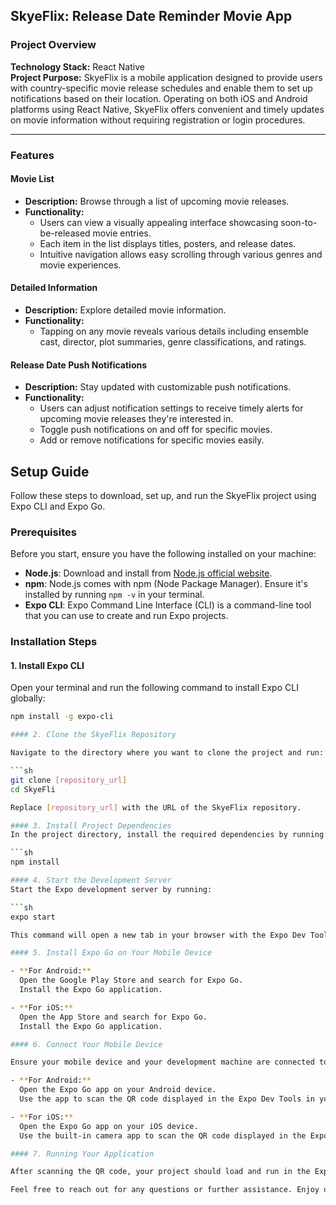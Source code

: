 ## SkyeFlix: Release Date Reminder Movie App

### Project Overview
 
**Technology Stack:** React Native  
**Project Purpose:** SkyeFlix is a mobile application designed to provide users with country-specific movie release schedules and enable them to set up notifications based on their location. Operating on both iOS and Android platforms using React Native, SkyeFlix offers convenient and timely updates on movie information without requiring registration or login procedures.

---

### Features

#### Movie List
- **Description:** Browse through a list of upcoming movie releases.
- **Functionality:**
  - Users can view a visually appealing interface showcasing soon-to-be-released movie entries.
  - Each item in the list displays titles, posters, and release dates.
  - Intuitive navigation allows easy scrolling through various genres and movie experiences.

#### Detailed Information
- **Description:** Explore detailed movie information.
- **Functionality:**
  - Tapping on any movie reveals various details including ensemble cast, director, plot summaries, genre classifications, and ratings.


#### Release Date Push Notifications
- **Description:** Stay updated with customizable push notifications.
- **Functionality:**
  - Users can adjust notification settings to receive timely alerts for upcoming movie releases they're interested in.
  - Toggle push notifications on and off for specific movies.
  - Add or remove notifications for specific movies easily.

## Setup Guide

Follow these steps to download, set up, and run the SkyeFlix project using Expo CLI and Expo Go.

### Prerequisites

Before you start, ensure you have the following installed on your machine:

- **Node.js**: Download and install from [Node.js official website](https://nodejs.org/).
- **npm**: Node.js comes with npm (Node Package Manager). Ensure it's installed by running `npm -v` in your terminal.
- **Expo CLI**: Expo Command Line Interface (CLI) is a command-line tool that you can use to create and run Expo projects.

### Installation Steps

#### 1. Install Expo CLI

Open your terminal and run the following command to install Expo CLI globally:

```sh
npm install -g expo-cli

#### 2. Clone the SkyeFlix Repository

Navigate to the directory where you want to clone the project and run:

```sh
git clone [repository_url]
cd SkyeFli

Replace [repository_url] with the URL of the SkyeFlix repository.

#### 3. Install Project Dependencies
In the project directory, install the required dependencies by running:

```sh
npm install

#### 4. Start the Development Server
Start the Expo development server by running:

```sh
expo start

This command will open a new tab in your browser with the Expo Dev Tools.

#### 5. Install Expo Go on Your Mobile Device

- **For Android:**
  Open the Google Play Store and search for Expo Go.
  Install the Expo Go application.

- **For iOS:**
  Open the App Store and search for Expo Go.
  Install the Expo Go application.

#### 6. Connect Your Mobile Device

Ensure your mobile device and your development machine are connected to the same Wi-Fi network.

- **For Android:**
  Open the Expo Go app on your Android device.
  Use the app to scan the QR code displayed in the Expo Dev Tools in your browser.

- **For iOS:**
  Open the Expo Go app on your iOS device.
  Use the built-in camera app to scan the QR code displayed in the Expo Dev Tools in your browser. Tap the notification that appears to open the project in Expo Go.

#### 7. Running Your Application

After scanning the QR code, your project should load and run in the Expo Go app on your mobile device. Any changes you make to your project files will automatically be updated on your device.

Feel free to reach out for any questions or further assistance. Enjoy using SkyeFlix! 🍿🎬
